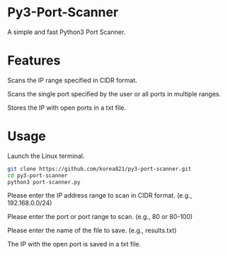 # Py3-Port-Scanner
A simple and fast Python3 Port Scanner.


# Features
Scans the IP range specified in CIDR format.

Scans the single port specified by the user or all ports in multiple ranges.

Stores the IP with open ports in a txt file.


# Usage
Launch the Linux terminal.

```Bash
git clone https://github.com/korea821/py3-port-scanner.git
cd py3-port-scanner
python3 port-scanner.py
```

Please enter the IP address range to scan in CIDR format. (e.g., 192.168.0.0/24)

Please enter the port or port range to scan. (e.g., 80 or 80-100)

Please enter the name of the file to save. (e.g., results.txt)

The IP with the open port is saved in a txt file.
